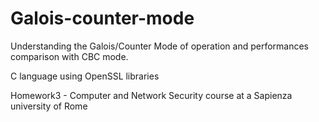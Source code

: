 # Galois-counter-mode
Understanding the Galois/Counter Mode of operation and performances comparison with CBC mode.

C language using OpenSSL libraries

Homework3 - Computer and Network Security course at a Sapienza university of Rome 
